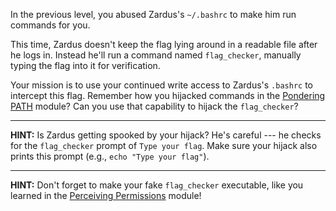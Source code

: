 In the previous level, you abused Zardus's `~/.bashrc` to make him run commands for you.

This time, Zardus doesn't keep the flag lying around in a readable file after he logs in.
Instead he'll run a command named `flag_checker`, manually typing the flag into it for verification.

Your mission is to use your continued write access to Zardus's `.bashrc` to intercept this flag.
Remember how you hijacked commands in the [Pondering PATH](../path) module?
Can you use that capability to hijack the `flag_checker`?

----
**HINT:**
Is Zardus getting spooked by your hijack?
He's careful --- he checks for the `flag_checker` prompt of `Type your flag`.
Make sure your hijack also prints this prompt (e.g., `echo "Type your flag"`).

----
**HINT:**
Don't forget to make your fake `flag_checker` executable, like you learned in the [Perceiving Permissions](../permissions) module!
